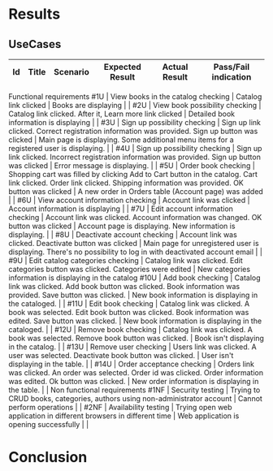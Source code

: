 
# Results

## UseCases

Id  | Title | Scenario | Expected Result | Actual Result | Pass/Fail indication
 --|--|--|--|--|--
Functional requirements
#1U | View books in the catalog checking | Catalog link clicked | Books are displaying |  |
#2U | View book possibility checking | Catalog link clicked. After it, Learn more link clicked | Detailed book information is displaying  |  |
#3U | Sign up possibility checking | Sign up link clicked. Correct registration information was provided. Sign up button was clicked | Main page is displaying. Some additional menu items for a registered user is displaying. |  |
#4U | Sign up possibility checking | Sign up link clicked. Incorrect registration information was provided. Sign up button was clicked | Error message is displaying. |  |
#5U | Order book checking | Shopping cart was filled by clicking Add to Cart button in the catalog. Cart link clicked. Order link clicked. Shipping information was provided. OK button was clicked | A new order in Orders table (Account page) was added |  |
#6U | View account information checking | Account link was clicked | Account information is displaying |  |
#7U | Edit account information checking | Account link was clicked. Account information was changed. OK button was clicked | Account page is displaying. New information is displaying. |  |
#8U | Deactivate account checking | Account link was clicked. Deactivate button was clicked | Main page for unregistered user is displaying. There's no possibility to log in with deactivated account email |  |
#9U | Edit catalog categories checking | Catalog link was clicked. Edit categories button was clicked. Categories were edited | New categories information is displaying in the catalog
#10U | Add book checking | Catalog link was clicked. Add book button was clicked. Book information was provided. Save button was clicked. | New book information is displaying in the cataloged. |  |
#11U | Edit book checking | Catalog link was clicked. A book was selected. Edit book button was clicked. Book information was edited. Save button was clicked. | New book information is displaying in the cataloged. |  |
#12U | Remove book checking | Catalog link was clicked. A book was selected. Remove book button was clicked. | Book isn't displaying in the catalog. |  |
#13U | Remove user checking | Users link was clicked. A user was selected. Deactivate book button was clicked. | User isn't displaying in the table. |  |
#14U | Order acceptance checking | Orders link was clicked. An order was selected. Order id was clicked. Order information was edited. Ok button was clicked. | New order information is displaying in the table. |  |
Non functional requirements
#1NF | Security testing | Trying to CRUD books, categories, authors using non-administrator account | Cannot perform operations |  |
#2NF | Availability testing | Trying open web application in different browsers in different time | Web application is opening successfully |  |

# Conclusion

